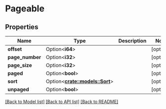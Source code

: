 # Pageable

## Properties

Name | Type | Description | Notes
------------ | ------------- | ------------- | -------------
**offset** | Option<**i64**> |  | [optional]
**page_number** | Option<**i32**> |  | [optional]
**page_size** | Option<**i32**> |  | [optional]
**paged** | Option<**bool**> |  | [optional]
**sort** | Option<[**crate::models::Sort**](Sort.md)> |  | [optional]
**unpaged** | Option<**bool**> |  | [optional]

[[Back to Model list]](../README.md#documentation-for-models) [[Back to API list]](../README.md#documentation-for-api-endpoints) [[Back to README]](../README.md)


